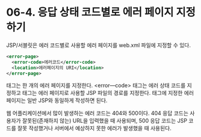 # 06-4. 응답 상태 코드별로 에러 페이지 지정하기
JSP/서블릿은 에러 코드별로 사용할 에러 페이지를 web.xml 파일에 지정할 수 있다.
```xml
<error-page>
  <error-code>에러코드</error-code>
  <location>에러페이지의 URI</location>
</error-page>
```
<error-page> 태그는 한 개의 에러 페이지를 지정한다.
<error—code> 태그는 에러 상태 코드를 지정하고 <location> 태그는 에러 페이지로 사용할 JSP 파일의 경로를 지정한다.
<location> 태그에 지정한 에러 페이지는 일반 JSP와 동일하게 작성하면 된다.

웹 어플리케이션에서 많이 발생하는 에러 코드는 404와 500이다. 
404 응답 코드는 사용자가 잘못된(존재하지 않는) URL을 입력했을 때 사용되며, 500 응답 코드는 JSP 코드를 잘못 작성했거나 서버에서 예상하지 못한 에러가 발생했을 때 사용된다.
